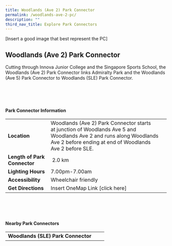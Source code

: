```yaml
---
title: Woodlands (Ave 2) Park Connector
permalink: /woodlands-ave-2-pc/
description: ""
third_nav_title: Explore Park Connectors
---
```

[Insert a good image that best represent the PC]

## Woodlands (Ave 2) Park Connector

Cutting through Innova Junior College and the Singapore Sports School, the Woodlands (Ave 2) Park Connector links Admiralty Park and the Woodlands (Ave 5) Park Connector to Woodlands (SLE) Park Connector.

<br>
<br>
<br>

#### Park Connector Information
|  |  |  |
| -------- | -------- | -------- |
| **Location** | Woodlands (Ave 2) Park Connector starts at&nbsp;junction of Woodlands Ave 5 and Woodlands Ave 2&nbsp;and runs along&nbsp;Woodlands Ave 2&nbsp;before ending at&nbsp;end of Woodlands Ave 2 before SLE. |  |
| **Length of Park Connector** | &nbsp;2.0 km |  |
| **Lighting Hours** | 7.00pm-7.00am | |
| **Accessibility** | Wheelchair friendly | |
| **Get Directions** | Insert OneMap Link [click here] | |

<br>
<br>
<br>	

#### Nearby Park Connectors
|   |  |  |
| -------- | -------- | -------- |
| **Woodlands (SLE) Park Connector** | | |